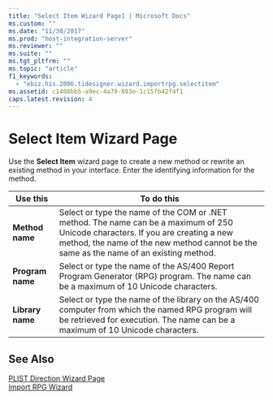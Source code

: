 ```yaml
---
title: "Select Item Wizard Page1 | Microsoft Docs"
ms.custom: ""
ms.date: "11/30/2017"
ms.prod: "host-integration-server"
ms.reviewer: ""
ms.suite: ""
ms.tgt_pltfrm: ""
ms.topic: "article"
f1_keywords: 
  - "ebiz.his.2006.tidesigner.wizard.importrpg.selectitem"
ms.assetid: c1408bb5-a9ec-4a79-893e-1c15fb42f4f1
caps.latest.revision: 4
---
```

# Select Item Wizard Page
Use the **Select Item** wizard page to create a new method or rewrite an existing method in your interface. Enter the identifying information for the method.  
  
|Use this|To do this|  
|--------------|----------------|  
|**Method name**|Select or type the name of the COM or .NET method. The name can be a maximum of 250 Unicode characters. If you are creating a new method, the name of the new method cannot be the same as the name of an existing method.|  
|**Program name**|Select or type the name of the AS/400 Report Program Generator (RPG) program. The name can be a maximum of 10 Unicode characters.|  
|**Library name**|Select or type the name of the library on the AS/400 computer from which the named RPG program will be retrieved for execution. The name can be a maximum of 10 Unicode characters.|  
  
## See Also  
 [PLIST Direction Wizard Page](../core/plist-direction-wizard-page1.md)   
 [Import RPG Wizard](../core/import-rpg-wizard1.md)